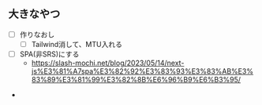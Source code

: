 ## 大きなやつ

- [ ] 作りなおし
  - [ ] Tailwind消して、MTU入れる
- [ ] SPA(非SRS)にする
  - https://slash-mochi.net/blog/2023/05/14/next-js%E3%81%A7spa%E3%82%92%E3%83%93%E3%83%AB%E3%83%89%E3%81%99%E3%82%8B%E6%96%B9%E6%B3%95/
- 